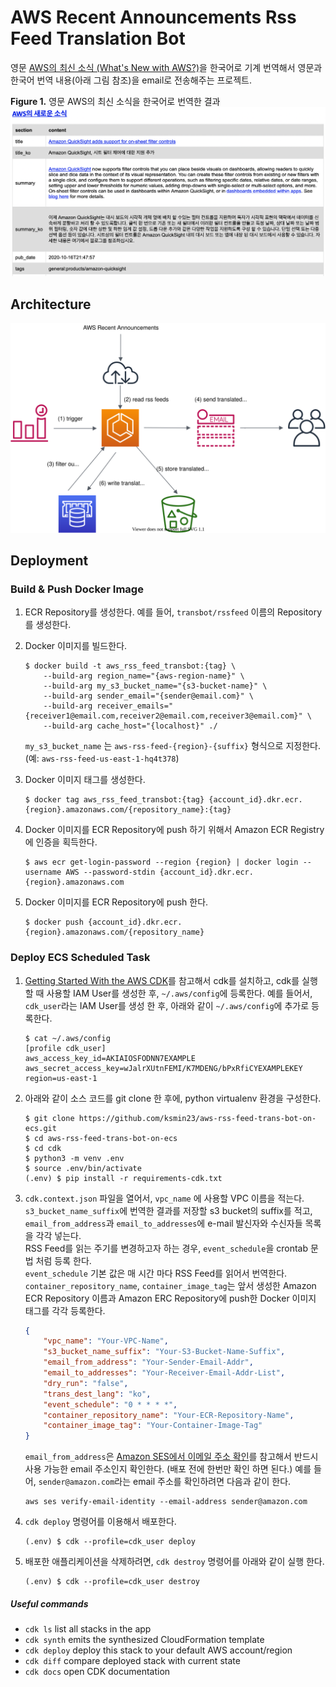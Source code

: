 # AWS Recent Announcements Rss Feed Translation Bot

영문 [AWS의 최신 소식 (What's New with AWS?)](https://aws.amazon.com/new/)을 한국어로
기계 번역해서 영문과 한국어 번역 내용(아래 그림 참조)을 email로 전송해주는 프로젝트.<br/>

  **Figure 1.** 영문 AWS의 최신 소식을 한국어로 번역한 결과
  ![rss_feed_trans_bot_results](./assets/rss_feed_trans_bot_results.png)

## Architecture
  ![rss-feed-trans-bot-arch](./assets/rss-feed-trans-bot-arch.svg)

## Deployment
### Build & Push Docker Image
1. ECR Repository를 생성한다. 
  예를 들어, `transbot/rssfeed` 이름의 Repository를 생성한다.

2. Docker 이미지를 빌드한다.

    ```
    $ docker build -t aws_rss_feed_transbot:{tag} \
        --build-arg region_name="{aws-region-name}" \
        --build-arg my_s3_bucket_name="{s3-bucket-name}" \
        --build-arg sender_email="{sender@email.com}" \
        --build-arg receiver_emails="{receiver1@email.com,receiver2@email.com,receiver3@email.com}" \
        --build-arg cache_host="{localhost}" ./
    ```
    `my_s3_bucket_name` 는 `aws-rss-feed-{region}-{suffix}` 형식으로 지정한다.
    (예: `aws-rss-feed-us-east-1-hq4t378`)

3. Docker 이미지 태그를 생성한다.
    ```
    $ docker tag aws_rss_feed_transbot:{tag} {account_id}.dkr.ecr.{region}.amazonaws.com/{repository_name}:{tag}
    ```

4. Docker 이미지를 ECR Repository에 push 하기 위해서 Amazon ECR Registry에 인증을 획득한다.
   
    ```
    $ aws ecr get-login-password --region {region} | docker login --username AWS --password-stdin {account_id}.dkr.ecr.{region}.amazonaws.com
    ```

5. Docker 이미지를 ECR Repository에 push 한다.

    ```
    $ docker push {account_id}.dkr.ecr.{region}.amazonaws.com/{repository_name}
    ```

### Deploy ECS Scheduled Task
1. [Getting Started With the AWS CDK](https://docs.aws.amazon.com/cdk/latest/guide/getting_started.html)를 참고해서 cdk를 설치하고,
cdk를 실행할 때 사용할 IAM User를 생성한 후, `~/.aws/config`에 등록한다.
예를 들어서, `cdk_user`라는 IAM User를 생성 한 후, 아래와 같이 `~/.aws/config`에 추가로 등록한다.

    ```shell script
    $ cat ~/.aws/config
    [profile cdk_user]
    aws_access_key_id=AKIAIOSFODNN7EXAMPLE
    aws_secret_access_key=wJalrXUtnFEMI/K7MDENG/bPxRfiCYEXAMPLEKEY
    region=us-east-1
    ```

1. 아래와 같이 소스 코드를 git clone 한 후에, python virtualenv 환경을 구성한다.

    ```shell script
    $ git clone https://github.com/ksmin23/aws-rss-feed-trans-bot-on-ecs.git
    $ cd aws-rss-feed-trans-bot-on-ecs
    $ cd cdk
    $ python3 -m venv .env
    $ source .env/bin/activate
    (.env) $ pip install -r requirements-cdk.txt
    ```

2. `cdk.context.json` 파일을 열어서, `vpc_name` 에 사용할 VPC 이름을 적는다.<br/>`s3_bucket_name_suffix`에 번역한 결과를 저장할 s3 bucket의 suffix를 적고,<br/>`email_from_address`과 `email_to_addresses`에 e-mail 발신자와 수신자들 목록을 각각 넣는다.<br/> RSS Feed를 읽는 주기를 변경하고자 하는 경우, `event_schedule`을 crontab 문법 처럼 등록 한다.<br/>
`event_schedule` 기본 값은 매 시간 마다 RSS Feed를 읽어서 번역한다.<br/>
`container_repository_name`, `container_image_tag`는 앞서 생성한 Amazon ECR Repository 이름과 Amazon ERC Repository에 push한 Docker 이미지 태그를 각각 등록한다.

    ```json
    {
        "vpc_name": "Your-VPC-Name",
        "s3_bucket_name_suffix": "Your-S3-Bucket-Name-Suffix",
        "email_from_address": "Your-Sender-Email-Addr",
        "email_to_addresses": "Your-Receiver-Email-Addr-List",
        "dry_run": "false",
        "trans_dest_lang": "ko",
        "event_schedule": "0 * * * *",
        "container_repository_name": "Your-ECR-Repository-Name",
        "container_image_tag": "Your-Container-Image-Tag"
    }
    ```
 
   `email_from_address`은 [Amazon SES에서 이메일 주소 확인](https://docs.aws.amazon.com/ses/latest/DeveloperGuide/verify-email-addresses.html)를 참고해서 반드시 사용 가능한 email 주소인지 확인한다. (배포 전에 한번만 확인 하면 된다.)
    예를 들어, `sender@amazon.com`라는 email 주소를 확인하려면 다음과 같이 한다.
      ```
      aws ses verify-email-identity --email-address sender@amazon.com
      ```

3. `cdk deploy` 명령어를 이용해서 배포한다.
    ```shell script
    (.env) $ cdk --profile=cdk_user deploy
    ```

4. 배포한 애플리케이션을 삭제하려면, `cdk destroy` 명령어를 아래와 같이 실행 한다.
    ```shell script
    (.env) $ cdk --profile=cdk_user destroy
    ```

##### Useful commands

 * `cdk ls`          list all stacks in the app
 * `cdk synth`       emits the synthesized CloudFormation template
 * `cdk deploy`      deploy this stack to your default AWS account/region
 * `cdk diff`        compare deployed stack with current state
 * `cdk docs`        open CDK documentation
